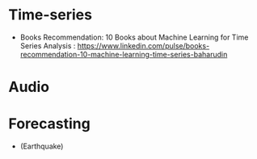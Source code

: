 # Time-series
- Books Recommendation: 10 Books about Machine Learning for Time Series Analysis : https://www.linkedin.com/pulse/books-recommendation-10-machine-learning-time-series-baharudin

# Audio

# Forecasting
- (Earthquake)
